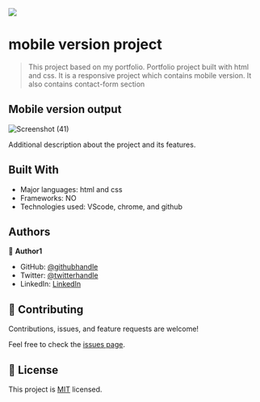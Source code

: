 ![](https://img.shields.io/badge/Microverse-blueviolet)

# mobile version project

> This project based on my portfolio. Portfolio project built with html and css.
> It is a responsive project which contains mobile version.
> It also contains contact-form section

## Mobile version output

![Screenshot (41)](https://user-images.githubusercontent.com/61976324/143902667-87fd472c-1c30-4b64-b280-51df450f8651.png)

Additional description about the project and its features.

## Built With

- Major languages: html and css
- Frameworks: NO
- Technologies used: VScode, chrome, and github

## Authors

👤 **Author1**

- GitHub: [@githubhandle](https://github.com/oyelakinG9/setup_project.git)
- Twitter: [@twitterhandle](https://github.com/oyelakinG9/setup_project.git)
- LinkedIn: [LinkedIn](https://www.linkedin.com/in/oyelakin-ridwan-4b4a02b6)

## 🤝 Contributing

Contributions, issues, and feature requests are welcome!

Feel free to check the [issues page](https://github.com/oyelakinG9/my_portfolio/issues).

## 📝 License

This project is [MIT](./MIT.md) licensed.
